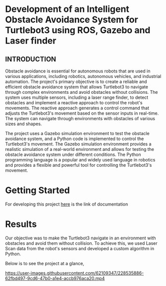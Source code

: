 # Development of an Intelligent Obstacle Avoidance System for Turtlebot3 using ROS, Gazebo and Laser finder
## INTRODUCTION

Obstacle avoidance is essential for autonomous robots that are used in various applications, including robotics, autonomous vehicles, and industrial automation. The project's primary objective is to create a reliable and efficient obstacle avoidance system that allows Turtlebot3 to navigate through complex environments and avoid obstacles without collisions. The system uses multiple sensors, including a laser range finder, to detect obstacles and implement a reactive approach to control the robot's movements. The reactive approach generates a control command that adjusts the Turtlebot3's movement based on the sensor inputs in real-time. The system can navigate through environments with obstacles of various sizes and shapes.

The project uses a Gazebo simulation environment to test the obstacle avoidance system, and a Python code is implemented to control the Turtlebot3's movement. The Gazebo simulation environment provides a realistic simulation of a real-world environment and allows for testing the obstacle avoidance system under different conditions. The Python programming language is a popular and widely used language in robotics and provides a flexible and powerful tool for controlling the Turtlebot3's movement.

# Getting Started

For developing this project [here](https://github.com/farjana-akter-shifa/ObstacleAvoidanceProject/blob/main/Documentation/Group_2_Obstacle_avoidance_Paper.pdf) is the link of documentation

# Results

Our objective was to make the Turtlebot3 navigate in an 
environment with obstacles and avoid them without collision. 
To achieve this, we used Laser Scan data from the robot's 
sensors and developed a custom algorithm in Python.

Below is to see the project at a glance,



https://user-images.githubusercontent.com/62109347/228535886-62fbd497-9cd6-47b0-a1e4-accb976aca20.mp4

